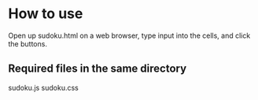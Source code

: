 # How to use
Open up sudoku.html on a web browser, type input into the cells, and click the buttons.

## Required files in the same directory
sudoku.js
sudoku.css
